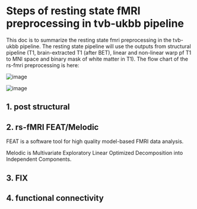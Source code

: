 # Steps of resting state fMRI preprocessing in tvb-ukbb pipeline

This doc is to summarize the resting state fmri preprocessing in the tvb-ukbb pipeline. The resting state pipeline will use the outputs from structural pipeline (T1, brain-extracted T1 (after BET), linear and non-linear warp pf T1 to MNI space and binary mask of white matter in T1). The flow chart of the rs-fmri preprocessing is here:

![image](https://user-images.githubusercontent.com/37648360/157544150-6e5ceb0d-90f2-4e32-908c-f36b56fc65bf.png)

![image](https://user-images.githubusercontent.com/37648360/157547046-4d802439-6e39-4777-b9fd-5e9c0985a109.png)

## 1. post structural

## 2. rs-fMRI FEAT/Melodic

FEAT is a software tool for high quality model-based FMRI data analysis.

Melodic is Multivariate Exploratory Linear Optimized Decomposition into Independent Components. 

## 3. FIX

## 4. functional connectivity
